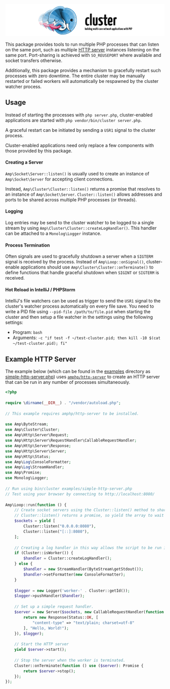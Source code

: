 <p align="center">
<a href="https://github.com/amphp/cluster"><img src="https://raw.githubusercontent.com/amphp/logo/master/repos/cluster.png?v=2019-09-26" alt="cluster"/></a>
</p>

This package provides tools to run multiple PHP processes that can listen on the same port, such as multiple [HTTP server](https://github.com/amphp/http-server) instances listening on the same port. Port-sharing is achieved with `SO_REUSEPORT` where available and socket transfers otherwise.

Additionally, this package provides a mechanism to gracefully restart such processes with zero downtime. The entire cluster may be manually restarted or failed workers will automatically be respawned by the cluster watcher process.

## Usage

Instead of starting the processes with `php server.php`, cluster-enabled applications are started with `php vendor/bin/cluster server.php`.

A graceful restart can be initiated by sending a `USR1` signal to the cluster process.

Cluster-enabled applications need only replace a few components with those provided by this package.

#### Creating a Server

`Amp\Socket\Server::listen()` is usually used to create an instance of `Amp\Socket\Server` for accepting client connections.

Instead, `Amp\Cluster\Cluster::listen()` returns a promise that resolves to an instance of `Amp\Socket\Server`. `Cluster::listen()` allows addresses and ports to be shared across multiple PHP processes (or threads).

#### Logging

Log entries may be send to the cluster watcher to be logged to a single stream by using `Amp\Cluster\Cluster::createLogHandler()`. This handler can be attached to a `Monolog\Logger` instance.

#### Process Termination

Often signals are used to gracefully shutdown a server when a `SIGTERM` signal is received by the process. Instead of `Amp\Loop::onSignal()`, cluster-enable applications should use `Amp\Cluster\Cluster::onTerminate()` to define functions that handle graceful shutdown when `SIGINT` or `SIGTERM` is received.

#### Hot Reload in IntelliJ / PHPStorm

IntelliJ's file watchers can be used as trigger to send the `USR1` signal to the cluster's watcher process automatically on every file save.
You need to write a PID file using `--pid-file /path/to/file.pid` when starting the cluster and then setup a file watcher in the settings using the following settings:

 - Program: `bash`
 - Arguments: `-c "if test -f ~/test-cluster.pid; then kill -10 $(cat ~/test-cluster.pid); fi"`

## Example HTTP Server

The example below (which can be found in the [examples](https://github.com/amphp/cluster/tree/master/examples) directory as [simple-http-server.php](https://github.com/amphp/cluster/blob/master/examples/simple-http-server.php)) uses [`amphp/http-server`](https://github.com/amphp/http-server) to create an HTTP server that can be run in any number of processes simultaneously.

```php
<?php

require \dirname(__DIR__) . "/vendor/autoload.php";

// This example requires amphp/http-server to be installed.

use Amp\ByteStream;
use Amp\Cluster\Cluster;
use Amp\Http\Server\Request;
use Amp\Http\Server\RequestHandler\CallableRequestHandler;
use Amp\Http\Server\Response;
use Amp\Http\Server\Server;
use Amp\Http\Status;
use Amp\Log\ConsoleFormatter;
use Amp\Log\StreamHandler;
use Amp\Promise;
use Monolog\Logger;

// Run using bin/cluster examples/simple-http-server.php
// Test using your browser by connecting to http://localhost:8080/

Amp\Loop::run(function () {
    // Create socket servers using the Cluster::listen() method to share ports across processes.
    // Cluster::listen() returns a promise, so yield the array to wait for all promises to resolve.
    $sockets = yield [
        Cluster::listen("0.0.0.0:8080"),
        Cluster::listen("[::]:8080"),
    ];

    // Creating a log handler in this way allows the script to be run in a cluster or standalone.
    if (Cluster::isWorker()) {
        $handler = Cluster::createLogHandler();
    } else {
        $handler = new StreamHandler(ByteStream\getStdout());
        $handler->setFormatter(new ConsoleFormatter);
    }

    $logger = new Logger('worker-' . Cluster::getId());
    $logger->pushHandler($handler);

    // Set up a simple request handler.
    $server = new Server($sockets, new CallableRequestHandler(function (Request $request): Response {
        return new Response(Status::OK, [
            "content-type" => "text/plain; charset=utf-8"
        ], "Hello, World!");
    }), $logger);

    // Start the HTTP server
    yield $server->start();

    // Stop the server when the worker is terminated.
    Cluster::onTerminate(function () use ($server): Promise {
        return $server->stop();
    });
});
```
